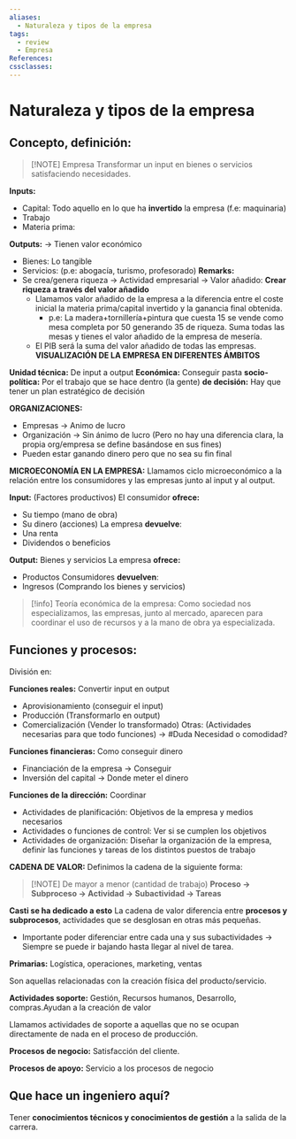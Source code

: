 ```yaml
---
aliases:
  - Naturaleza y tipos de la empresa
tags:
  - review
  - Empresa
References: 
cssclasses:
---
```

# Naturaleza y tipos de la empresa

## Concepto, definición: 
> [!NOTE] Empresa
> Transformar un input en bienes o servicios satisfaciendo necesidades. 

**Inputs:**
+ Capital: Todo aquello en lo que ha **invertido** la empresa (f.e: maquinaria)
+ Trabajo
+ Materia prima: 

**Outputs:** → Tienen valor económico
+ Bienes: Lo tangible
+ Servicios: (p.e: abogacía, turismo, profesorado)
**Remarks:**
+ Se crea/genera riqueza → Actividad empresarial → Valor añadido: **Crear riqueza a través del valor añadido**
	+ Llamamos valor añadido de la empresa a la diferencia entre el coste inicial la materia prima/capital invertido y la ganancia final obtenida. 
		+ p.e: La madera+tornillería+pintura que cuesta 15 se vende como mesa completa por 50 generando 35 de riqueza. Suma todas las mesas y tienes el valor añadido de la empresa de mesería.
	+ El PIB será la suma del valor añadido de todas las empresas.
**VISUALIZACIÓN DE LA EMPRESA EN DIFERENTES ÁMBITOS**

**Unidad técnica:** De input a output
**Económica:** Conseguir pasta
**socio-política:** Por el trabajo que se hace dentro (la gente)
**de decisión:** Hay que tener un plan estratégico de decisión

**ORGANIZACIONES:**
+ Empresas → Animo de lucro 
+ Organización → Sin ánimo de lucro 
(Pero no hay una diferencia clara, la propia org/empresa se define basándose en sus fines)
+ Pueden estar ganando dinero pero que no sea su fin final 

**MICROECONOMÍA EN LA EMPRESA:**
Llamamos ciclo microeconómico a la relación entre los consumidores y las empresas junto al input y al output. 

**Input:** (Factores productivos)
El consumidor **ofrece:**
+ Su tiempo (mano de obra)
+ Su dinero (acciones)
La empresa **devuelve**:
+ Una renta
+ Dividendos o beneficios

**Output:** Bienes y servicios
La empresa **ofrece:** 
+ Productos 
Consumidores **devuelven**: 
+ Ingresos (Comprando los bienes y servicios)


> [!info] Teoría económica de la empresa:
> Como sociedad nos especializamos, las empresas, junto al mercado, aparecen para coordinar el uso de recursos y a la mano de obra ya especializada. 

## Funciones y procesos: 
División en: 

**Funciones reales:** Convertir input en output
+ Aprovisionamiento (conseguir el input)
+ Producción (Transformarlo en output)
+ Comercialización (Vender lo transformado)
Otras: (Actividades necesarias para que todo funciones) → #Duda Necesidad o comodidad?

**Funciones financieras:** Como conseguir dinero
+ Financiación de la empresa → Conseguir
+ Inversión del capital → Donde meter el dinero 

 **Funciones de la dirección:** Coordinar 
 + Actividades de planificación: Objetivos de la empresa y medios necesarios
 + Actividades o funciones de control: Ver si se cumplen los objetivos 
 + Actividades de organización: Diseñar la organización de la empresa, definir las funciones y tareas de los distintos puestos de trabajo

**CADENA DE VALOR:**
Definimos la cadena de la siguiente forma: 

> [!NOTE] De mayor a menor (cantidad de trabajo)
> **Proceso → Subproceso → Actividad → Subactividad → Tareas**

**Casti se ha dedicado a esto**
La cadena de valor diferencia entre **procesos y subprocesos**, actividades que se desglosan en otras más pequeñas.
+ Importante poder diferenciar entre cada una y sus subactividades → Siempre se puede ir bajando hasta llegar al nivel de tarea.

**Primarias:** Logística, operaciones, marketing, ventas

Son aquellas relacionadas con la creación física del producto/servicio. 


**Actividades soporte:** Gestión, Recursos humanos, Desarrollo, compras.Ayudan a la creación de valor 

Llamamos actividades de soporte a aquellas que no se ocupan directamente de nada en el proceso de producción. 

**Procesos de negocio:** Satisfacción del cliente.

**Procesos de apoyo:** Servicio a los procesos de negocio

## Que hace un ingeniero aquí?
Tener **conocimientos técnicos y conocimientos de gestión** a la salida de la carrera. 
